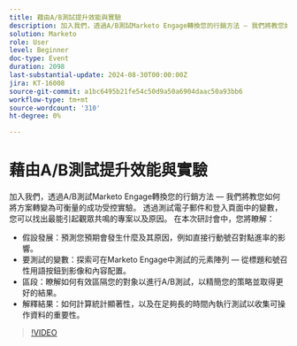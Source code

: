 ```yaml
---
title: 藉由A/B測試提升效能與實驗
description: 加入我們，透過A/B測試Marketo Engage轉換您的行銷方法 — 我們將教您如何將方案轉變為可衡量的成功受控實驗。 透過測試電子郵件和登入頁面中的變數，您可以找出最能引起觀眾共鳴的專案以及原因。 在此課程中，您將學習假設發展，以預測您預期會發生什麼及其原因，例如直接行動號召對點進率的影響。 測試變數可探索可在Marketo Engage中測試的元素陣列，從標題和號召性用語按鈕到影像和內容版面配置。 細分瞭解如何有效細分您的對象以進行A/B測試，以精簡您的策略並獲得更好的結果。  解譯結果如何計算統計顯著性和執行測試的重要性，並持續收集可操作資料。
solution: Marketo
role: User
level: Beginner
doc-type: Event
duration: 2098
last-substantial-update: 2024-08-30T00:00:00Z
jira: KT-16008
source-git-commit: a1bc6495b21fe54c50d9a50a6904daac50a93bb6
workflow-type: tm+mt
source-wordcount: '310'
ht-degree: 0%

---
```



# 藉由A/B測試提升效能與實驗

加入我們，透過A/B測試Marketo Engage轉換您的行銷方法 — 我們將教您如何將方案轉變為可衡量的成功受控實驗。 透過測試電子郵件和登入頁面中的變數，您可以找出最能引起觀眾共鳴的專案以及原因。 在本次研討會中，您將瞭解：

* 假設發展：預測您預期會發生什麼及其原因，例如直接行動號召對點進率的影響。
* 要測試的變數：探索可在Marketo Engage中測試的元素陣列 — 從標題和號召性用語按鈕到影像和內容配置。
* 區段：瞭解如何有效區隔您的對象以進行A/B測試，以精簡您的策略並取得更好的結果。
* 解釋結果：如何計算統計顯著性，以及在足夠長的時間內執行測試以收集可操作資料的重要性。

>[!VIDEO](https://video.tv.adobe.com/v/3432955/?learn=on)
